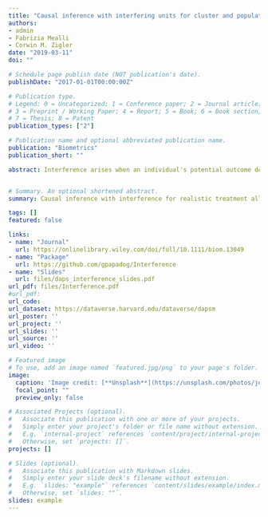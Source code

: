 ```yaml
---
title: "Causal inference with interfering units for cluster and population level treatment allocation programs"
authors:
- admin
- Fabrizia Mealli
- Corwin M. Zigler
date: "2019-03-11"
doi: ""

# Schedule page publish date (NOT publication's date).
publishDate: "2017-01-01T00:00:00Z"

# Publication type.
# Legend: 0 = Uncategorized; 1 = Conference paper; 2 = Journal article;
# 3 = Preprint / Working Paper; 4 = Report; 5 = Book; 6 = Book section;
# 7 = Thesis; 8 = Patent
publication_types: ["2"]

# Publication name and optional abbreviated publication name.
publication: "Biometrics"
publication_short: ""

abstract: Interference arises when an individual's potential outcome depends on the individual treatment level, but also on the treatment level of others. A common assumption in the causal inference literature in the presence of interference is partial interference, implying that the population can be partitioned in clusters of individuals whose potential outcomes only depend on the treatment of units within the same cluster. Previous literature has defined average potential outcomes under counterfactual scenarios where treatments are randomly allocated to units within a cluster. However, within clusters there may be units that are more or less likely to receive treatment based on covariates or neighbors’ treatment. We define new estimands that describe average potential outcomes for realistic counterfactual treatment allocation programs, extending existing estimands to take into consideration the units’ covariates and dependence between units’ treatment assignment. We further propose entirely new estimands for population‐level interventions over the collection of clusters, which correspond in the motivating setting to regulations at the federal (vs. cluster or regional) level. We discuss these estimands, propose unbiased estimators and derive asymptotic results as the number of clusters grows. For a small number of observed clusters, a bootstrap approach for confidence intervals is proposed. Finally, we estimate effects in a comparative effectiveness study of power plant emission reduction technologies on ambient ozone pollution.


# Summary. An optional shortened abstract.
summary: Causal inference with interference for realistic treatment allocation programs. Evaluating the comparitive effectiveness of power plant emission reduction strategies for reducing ambient ozone concentrations.

tags: []
featured: false

links:
- name: "Journal"
  url: https://onlinelibrary.wiley.com/doi/full/10.1111/biom.13049
- name: "Package"
  url: https://github.com/gpapadog/Interference
- name: "Slides"
  url: files/daps_interference_slides.pdf
url_pdf: files/Interference.pdf
#url_pdf: 
url_code: 
url_dataset: https://dataverse.harvard.edu/dataverse/dapsm
url_poster: ''
url_project: ''
url_slides: ''
url_source: ''
url_video: ''

# Featured image
# To use, add an image named `featured.jpg/png` to your page's folder. 
image:
  caption: 'Image credit: [**Unsplash**](https://unsplash.com/photos/jdD8gXaTZsc)'
  focal_point: ""
  preview_only: false

# Associated Projects (optional).
#   Associate this publication with one or more of your projects.
#   Simply enter your project's folder or file name without extension.
#   E.g. `internal-project` references `content/project/internal-project/index.md`.
#   Otherwise, set `projects: []`.
projects: []

# Slides (optional).
#   Associate this publication with Markdown slides.
#   Simply enter your slide deck's filename without extension.
#   E.g. `slides: "example"` references `content/slides/example/index.md`.
#   Otherwise, set `slides: ""`.
slides: example
---
```

